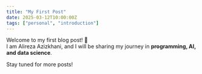 ```yaml
---
title: "My First Post"
date: 2025-03-12T10:00:00Z
tags: ["personal", "introduction"]
---
```


Welcome to my first blog post! 🎉  
I am Alireza Azizkhani, and I will be sharing my journey in **programming, AI, and data science**.  

Stay tuned for more posts!
